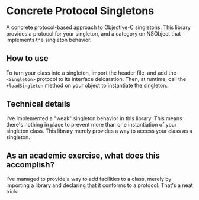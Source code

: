 Concrete Protocol Singletons
============================

A concrete protocol-based approach to Objective-C singletons. This library provides a protocol for your singleton, and a category on NSObject that implements the singleton behavior. 


How to use
----------

To turn your class into a singleton, import the header file, and add the `<Singleton>` protocol to its interface delcaration. Then, at runtime, call the `+loadSingleton` method on your object to instantiate the singleton.


Technical details
-----------------

I've implemented a "weak" singleton behavior in this library. This means there's nothing in place to prevent more than one instantiation of your singleton class. This library merely provides a way to access your class as a singleton.


As an academic exercise, what does this accomplish?
---------------------------------------------------

I've managed to provide a way to add facilities to a class, merely by importing a library and declaring that it conforms to a protocol. That's a neat trick.